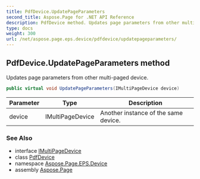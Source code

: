 ```yaml
---
title: PdfDevice.UpdatePageParameters
second_title: Aspose.Page for .NET API Reference
description: PdfDevice method. Updates page parameters from other multipaged device
type: docs
weight: 300
url: /net/aspose.page.eps.device/pdfdevice/updatepageparameters/
---
```

## PdfDevice.UpdatePageParameters method

Updates page parameters from other multi-paged device.

```csharp
public virtual void UpdatePageParameters(IMultiPageDevice device)
```

| Parameter | Type | Description |
| --- | --- | --- |
| device | IMultiPageDevice | Another instance of the same device. |

### See Also

* interface [IMultiPageDevice](../../../aspose.page/imultipagedevice/)
* class [PdfDevice](../)
* namespace [Aspose.Page.EPS.Device](../../pdfdevice/)
* assembly [Aspose.Page](../../../)


